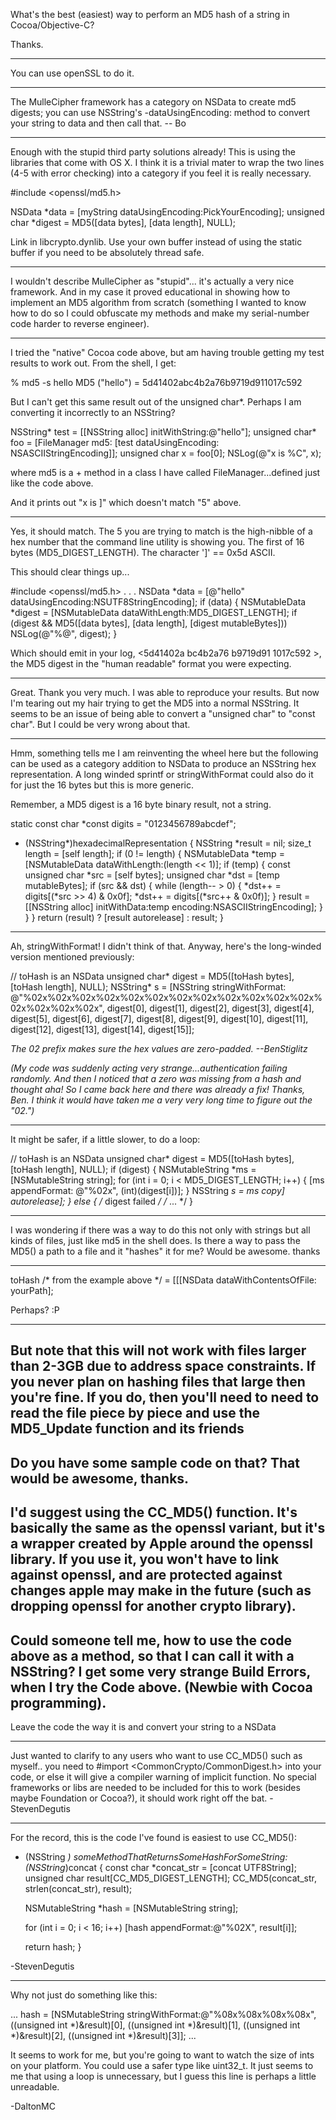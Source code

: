 What's the best (easiest) way to perform an MD5 hash of a string in Cocoa/Objective-C?

Thanks.

----

You can use openSSL to do it.

----

The MulleCipher framework has a category on NSData to create md5 digests; you can use NSString's -dataUsingEncoding: method to convert your string to data and then call that.  -- Bo

----

Enough with the stupid third party solutions already! This is using the libraries that come with OS X. I think it is a trivial mater to wrap the two lines (4-5 with error checking) into a category if you feel it is really necessary.
    
#include <openssl/md5.h>

NSData *data = [myString dataUsingEncoding:PickYourEncoding];
unsigned char *digest = MD5([data bytes], [data length], NULL);


Link in libcrypto.dynlib. Use your own buffer instead of using the static buffer if you need to be absolutely thread safe.

----

I wouldn't describe MulleCipher as "stupid"... it's actually a very nice framework. And in my case it proved educational in showing how to implement an MD5 algorithm from scratch (something I wanted to know how to do so I could obfuscate my methods and make my serial-number code harder to reverse engineer).


----

I tried the "native" Cocoa code above, but am having trouble getting my test results to work out.  From the shell, I get:

    
% md5 -s hello
MD5 ("hello") = 5d41402abc4b2a76b9719d911017c592


But I can't get this same result out of the unsigned char*.  Perhaps I am converting it incorrectly to an NSString?

    
NSString* test = [[NSString alloc] initWithString:@"hello"];
unsigned char* foo = [FileManager md5: [test dataUsingEncoding: NSASCIIStringEncoding]];
unsigned char x = foo[0];
NSLog(@"x is %C", x);


where md5 is a + method in a class I have called FileManager...defined just like the code above.

And it prints out "x is ]" which doesn't match "5" above.

----

Yes, it should match. The 5 you are trying to match is the high-nibble of a hex number that the command line utility is showing you. The first of 16 bytes (MD5_DIGEST_LENGTH). The character ']' == 0x5d ASCII.

This should clear things up...

    
#include <openssl/md5.h>
.
.
.
NSData *data = [@"hello" dataUsingEncoding:NSUTF8StringEncoding];
if (data) {
	NSMutableData *digest = [NSMutableData dataWithLength:MD5_DIGEST_LENGTH];
	if (digest && MD5([data bytes], [data length], [digest mutableBytes]))
		NSLog(@"%@", digest);
}


Which should emit in your log, <5d41402a bc4b2a76 b9719d91 1017c592 >, the MD5 digest in the "human readable" format you were expecting.

----

Great.  Thank you very much.  I was able to reproduce your results.  But now I'm tearing out my hair trying to get the MD5 into a normal NSString.  It seems to be an issue of being able to convert a "unsigned char" to "const char".  But I could be very wrong about that.

----

Hmm, something tells me I am reinventing the wheel here but the following can be used as a category addition to NSData to produce an NSString hex representation. A long winded sprintf or stringWithFormat could also do it for just the 16 bytes but this is more generic.

Remember, a MD5 digest is a 16 byte binary result, not a string.

    
static const char *const digits = "0123456789abcdef";

- (NSString*)hexadecimalRepresentation
{
	NSString *result = nil;
	size_t length = [self length];
	if (0 != length) {
		NSMutableData *temp = [NSMutableData dataWithLength:(length << 1)];
		if (temp) {
			const unsigned char *src = [self bytes];
			unsigned char *dst = [temp mutableBytes];
			if (src && dst) {
				while (length-- > 0) {
					*dst++ = digits[(*src >> 4) & 0x0f];
					*dst++ = digits[(*src++ & 0x0f)];
				}
				result = [[NSString alloc] initWithData:temp encoding:NSASCIIStringEncoding];
			}
		}
	}
	return (result) ? [result autorelease] : result;
}


----

Ah, stringWithFormat!  I didn't think of that.  Anyway, here's the long-winded version mentioned previously:
    
// toHash is an NSData
unsigned char* digest = MD5([toHash bytes], [toHash length], NULL);
NSString* s = [NSString stringWithFormat: @"%02x%02x%02x%02x%02x%02x%02x%02x%02x%02x%02x%02x%02x%02x%02x%02x",
			digest[0], digest[1], 
			digest[2], digest[3],
			digest[4], digest[5],
			digest[6], digest[7],
			digest[8], digest[9],
			digest[10], digest[11],
			digest[12], digest[13],
			digest[14], digest[15]];


*The 02 prefix makes sure the hex values are zero-padded. --BenStiglitz*

*(My code was suddenly acting very strange...authentication failing randomly.  And then I noticed that a zero was missing from a hash and thought aha!  So I came back here and there was already a fix!  Thanks, Ben.  I think it would have taken me a very very long time to figure out the "02.")*

----

It might be safer, if a little slower, to do a loop:

    
// toHash is an NSData
unsigned char* digest = MD5([toHash bytes], [toHash length], NULL);
if (digest) {
	NSMutableString *ms = [NSMutableString string];
	for (int i = 0; i < MD5_DIGEST_LENGTH; i++) {
		[ms appendFormat: @"%02x", (int)(digest[i])];
	}
	NSString *s = ms copy] autorelease];
} else {
	/* digest failed */
	/* ... */
}

----
I was wondering if there was a way to do this not only with strings but all kinds of files, just like md5 in the shell does. Is there a way to pass the MD5() a path to a file and it "hashes" it for me? Would be awesome. thanks

----

toHash /* from the example above */ = [[[NSData dataWithContentsOfFile: yourPath];

Perhaps? :P

----
But note that this will not work with files larger than 2-3GB due to address space constraints. If you never plan on hashing files that large then you're fine. If you do, then you'll need to need to read the file piece by piece and use the MD5_Update function and its friends
----
Do you have some sample code on that? That would be awesome, thanks.
----
I'd suggest using the CC_MD5() function. It's basically the same as the openssl variant, but it's a wrapper created by Apple around the openssl library. If you use it, you won't have to link against openssl, and are protected against changes apple may make in the future (such as dropping openssl for another crypto library). 
----
Could someone tell me, how to use the code above as a method, so that I can call it with a NSString? I get some very strange Build Errors, when I try the Code above. (Newbie with Cocoa programming).
----
Leave the code the way it is and convert your string to a NSData

----

Just wanted to clarify to any users who want to use CC_MD5() such as myself.. you need to #import <CommonCrypto/CommonDigest.h> into your code, or else it will give a compiler warning of implicit function. No special frameworks or libs are needed to be included for this to work (besides maybe Foundation or Cocoa?), it should work right off the bat. -StevenDegutis

----

For the record, this is the code I've found is easiest to use CC_MD5():

    
- (NSString *) someMethodThatReturnsSomeHashForSomeString:(NSString*)concat {
	const char *concat_str = [concat UTF8String];
	unsigned char result[CC_MD5_DIGEST_LENGTH];
	CC_MD5(concat_str, strlen(concat_str), result);
	
	NSMutableString *hash = [NSMutableString string];
	
	for (int i = 0; i < 16; i++)
		[hash appendFormat:@"%02X", result[i]];
	
	return hash;
}


-StevenDegutis

----

Why not just do something like this:

    
...
hash = [NSMutableString stringWithFormat:@"%08x%08x%08x%08x", ((unsigned int *)&result)[0], ((unsigned int *)&result)[1], ((unsigned int *)&result)[2], ((unsigned int *)&result)[3]];
...


It seems to work for me, but you're going to want to watch the size of ints on your platform. You could use a safer type like uint32_t. It just seems to me that using a loop is unnecessary, but I guess this line is perhaps a little unreadable.

-DaltonMC
